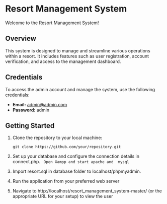 # Resort Management System

Welcome to the Resort Management System!

## Overview

This system is designed to manage and streamline various operations within a resort. It includes features such as user registration, account verification, and access to the management dashboard.

## Credentials

To access the admin account and manage the system, use the following credentials:

- **Email:** admin@admin.com
- **Password:** admin

## Getting Started

1. Clone the repository to your local machine:

   ```
   git clone https://github.com/your/repository.git
   ```

2. Set up your database and configure the connection details in connect.php.
   ` Open Xampp and start apache and  mysql`

3. Import resort.sql in database folder to localhost/phpmyadmin.
4. Run the application from your preferred web server
5. Navigate to http://localhost/resort_management_system-master/ (or the appropriate URL for your setup) to view the user
